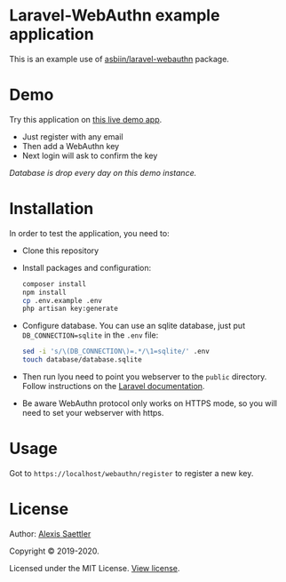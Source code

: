 Laravel-WebAuthn example application
====================================

This is an example use of [asbiin/laravel-webauthn](https://github.com/asbiin/laravel-webauthn) package.

# Demo

Try this application on [this live demo app](https://laravel-webauthn-example.herokuapp.com/).

- Just register with any email
- Then add a WebAuthn key
- Next login will ask to confirm the key

*Database is drop every day on this demo instance.*


# Installation

In order to test the application, you need to:

* Clone this repository

* Install packages and configuration:
    ```sh
    composer install
    npm install
    cp .env.example .env
    php artisan key:generate
    ```

* Configure database. 
You can use an sqlite database, just put `DB_CONNECTION=sqlite` in the `.env` file:
    ```sh
    sed -i 's/\(DB_CONNECTION\)=.*/\1=sqlite/' .env
    touch database/database.sqlite
    ```

* Then run lyou need to point you webserver to the `public` directory. Follow instructions on the [Laravel documentation](https://laravel.com/docs/5.8/installation#configuration).
* Be aware WebAuthn protocol only works on HTTPS mode, so you will need to set your webserver with https.


# Usage

Got to `https://localhost/webauthn/register` to register a new key.


# License

Author: [Alexis Saettler](https://github.com/asbiin)

Copyright © 2019-2020.

Licensed under the MIT License. [View license](/LICENSE).
